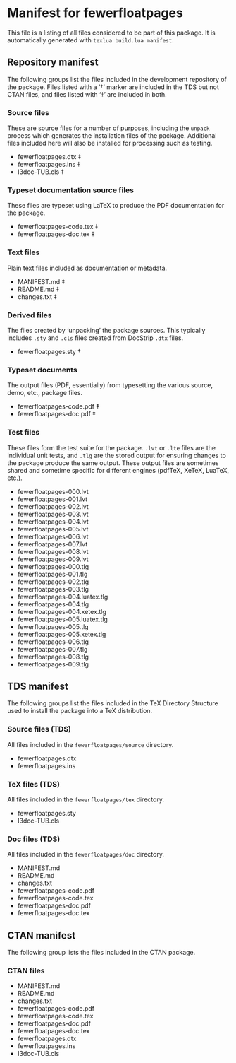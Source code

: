 # Manifest for fewerfloatpages

This file is a listing of all files considered to be part of this package.
It is automatically generated with `texlua build.lua manifest`.


## Repository manifest

The following groups list the files included in the development repository of the package.
Files listed with a ‘†’ marker are included in the TDS but not CTAN files, and files listed
with ‘‡’ are included in both.

### Source files

These are source files for a number of purposes, including the `unpack` process which
generates the installation files of the package. Additional files included here will also
be installed for processing such as testing.

* fewerfloatpages.dtx ‡
* fewerfloatpages.ins ‡
* l3doc-TUB.cls ‡

### Typeset documentation source files

These files are typeset using LaTeX to produce the PDF documentation for the package.

* fewerfloatpages-code.tex ‡
* fewerfloatpages-doc.tex ‡

### Text files

Plain text files included as documentation or metadata.

* MANIFEST.md ‡
* README.md ‡
* changes.txt ‡

### Derived files

The files created by ‘unpacking’ the package sources. This typically includes
`.sty` and `.cls` files created from DocStrip `.dtx` files.

* fewerfloatpages.sty †

### Typeset documents

The output files (PDF, essentially) from typesetting the various source, demo,
etc., package files.

* fewerfloatpages-code.pdf ‡
* fewerfloatpages-doc.pdf ‡

### Test files

These files form the test suite for the package. `.lvt` or `.lte` files are the individual
unit tests, and `.tlg` are the stored output for ensuring changes to the package produce
the same output. These output files are sometimes shared and sometime specific for
different engines (pdfTeX, XeTeX, LuaTeX, etc.).

* fewerfloatpages-000.lvt 
* fewerfloatpages-001.lvt 
* fewerfloatpages-002.lvt 
* fewerfloatpages-003.lvt 
* fewerfloatpages-004.lvt 
* fewerfloatpages-005.lvt 
* fewerfloatpages-006.lvt 
* fewerfloatpages-007.lvt 
* fewerfloatpages-008.lvt 
* fewerfloatpages-009.lvt 
* fewerfloatpages-000.tlg 
* fewerfloatpages-001.tlg 
* fewerfloatpages-002.tlg 
* fewerfloatpages-003.tlg 
* fewerfloatpages-004.luatex.tlg 
* fewerfloatpages-004.tlg 
* fewerfloatpages-004.xetex.tlg 
* fewerfloatpages-005.luatex.tlg 
* fewerfloatpages-005.tlg 
* fewerfloatpages-005.xetex.tlg 
* fewerfloatpages-006.tlg 
* fewerfloatpages-007.tlg 
* fewerfloatpages-008.tlg 
* fewerfloatpages-009.tlg 


## TDS manifest

The following groups list the files included in the TeX Directory Structure used to install
the package into a TeX distribution.

### Source files (TDS)

All files included in the `fewerfloatpages/source` directory.

* fewerfloatpages.dtx 
* fewerfloatpages.ins 

### TeX files (TDS)

All files included in the `fewerfloatpages/tex` directory.

* fewerfloatpages.sty 
* l3doc-TUB.cls 

### Doc files (TDS)

All files included in the `fewerfloatpages/doc` directory.

* MANIFEST.md 
* README.md 
* changes.txt 
* fewerfloatpages-code.pdf 
* fewerfloatpages-code.tex 
* fewerfloatpages-doc.pdf 
* fewerfloatpages-doc.tex 


## CTAN manifest

The following group lists the files included in the CTAN package.

### CTAN files

* MANIFEST.md 
* README.md 
* changes.txt 
* fewerfloatpages-code.pdf 
* fewerfloatpages-code.tex 
* fewerfloatpages-doc.pdf 
* fewerfloatpages-doc.tex 
* fewerfloatpages.dtx 
* fewerfloatpages.ins 
* l3doc-TUB.cls 
